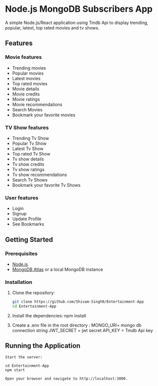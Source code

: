 # Node.js MongoDB Subscribers App

A simple Node.js/React application using Tmdb Api to display trending, popular, latest, top rated movies and tv shows.

## Features

### Movie features
- Trending movies
- Popular movies
- Latest movies
- Top rated movies
- Movie details
- Movie credits
- Movie ratings
- Movie recommendations
- Search Movies
- Bookmark your favorite movies


### TV Show features
- Trending Tv Show
- Popular Tv Show
- Latest Tv Show
- Top rated Tv Show
- Tv show details
- Tv show credits
- Tv show ratings
- Tv show recommendations
- Search Tv Shows
- Bookmark your favorite Tv Shows

### User features
- Login
- Signup
- Update Profile
- See Bookmarks


## Getting Started

### Prerequisites

- [Node.js](https://nodejs.org/en/)
- [MongoDB Atlas](https://www.mongodb.com/cloud/atlas) or a local MongoDB instance

### Installation

1. Clone the repository:

   ```sh
   git clone https://github.com/Shivam-Singh0/Entertainment-App
   cd Entertainment-App
2. Install the dependencies:
    npm install

3. Create a .env file in the root directory :
    MONGO_URI= mongo db connection string
    JWT_SECRET = jwt secret
    API_KEY = Tmdb Api key



## Running the Application

    Start the server:

    cd Entertainment-App
    npm start

    Open your browser and navigate to http://localhost:3000.

